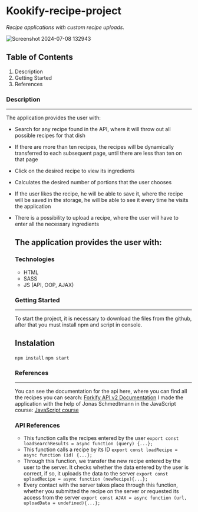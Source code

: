 # Kookify-recipe-project
*Recipe applications with custom recipe uploads.*

![Screenshot 2024-07-08 132943](https://github.com/user-attachments/assets/6dc1f6ba-2ca9-4cc8-abbd-a6ee74c68ee9)

## Table of Contents

1. Description
2. Getting Started
3. References

### Description 
------------------------
The application provides the user with:
- Search for any recipe found in the API, where it will throw out all possible recipes for that dish
- If there are more than ten recipes, the recipes will be dynamically transferred to each subsequent page, until there are less than ten on that page
- Click on the desired recipe to view its ingredients
- Calculates the desired number of portions that the user chooses
- If the user likes the recipe, he will be able to save it, where the recipe will be saved in the storage, he will be able to see it every time he visits the application
- There is a possibility to upload a recipe, where the user will have to enter all the necessary ingredients

  ## The application provides the user with:
  ### Technologies
  - HTML
  - SASS
  - JS (API, OOP, AJAX)

  ### Getting Started
  ------------------------
  To start the project, it is necessary to download the files from the github, after that you must install npm and script in console.
  ## Instalation
  `npm install`
  `npm start`

  ### References
  ---------------------
  You can see the documentation for the api here, where you can find all the recipes you can search: [Forkify API v2 Documentation](https://forkify-api.herokuapp.com/v2)
  I made the application with the help of Jonas Schmedtmann in the JavaScript course: [JavaScript course](https://www.udemy.com/course/the-complete-javascript-course)

  ### API References
  - This function calls the recipes entered by the user
    `export const loadSearchResults = async function (query) {...};`
  - This function calls a recipe by its ID
    `export const loadRecipe = async function (id) {...};`
  - Through this function, we transfer the new recipe entered by the user to the server. It checks whether the data entered by the user is correct, if so, it uploads the data to the server
    `export const uploadRecipe = async function (newRecipe){...};`
  - Every contact with the server takes place through this function, whether you submitted the recipe on the server or requested its access from the server
    `export const AJAX = async function (url, uploadData = undefined){...};`
  
    
